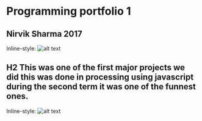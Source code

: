 # Programming portfolio 1
## Nirvik Sharma 2017

Inline-style: 
![alt text](https://nirviksharma.github.io/Programming1Portfolio/pic.png "Logo Title Text 1")

## H2 This was one of the first major projects we did this was done in processing using javascript during the second term it was one of the funnest ones. 
Inline-style: 
![alt text](https://nirviksharma.github.io/Programming1Portfolio/calc.png "Logo Title Text 1")



